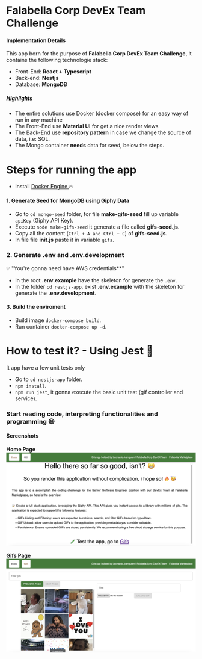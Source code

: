 # Falabella Corp DevEx Team Challenge

#### Implementation Details

This app born for the purpose of **Falabella Corp DevEx Team Challenge**, it contains the following technologie stack:

-   Front-End: **React + Typescript**
-   Back-end: **Nestjs**
-   Database: **MongoDB**

##### Highlights

-   The entire solutions use Docker (docker compose) for an easy way of run in any machine
-   The Front-End use **Material UI** for get a nice render views
-   The Back-End use **repository pattern** in case we change the source of data, i.e: SQL.
-   The Mongo container **needs** data for seed, below the steps.

# Steps for running the app

-   Install [ Docker Engine ](https://docs.docker.com/engine/install/) :fire:

#### 1. Generate Seed for MongoDB using Giphy Data

-   Go to `cd mongo-seed` folder, for file **make-gifs-seed** fill up variable `apiKey` (Giphy API Key).
-   Execute `node make-gifs-seed` it generate a file called **gifs-seed.js**.
-   Copy all the content (`Ctrl + A and Ctrl + C`) of **gifs-seed.js**.
-   In file file **init.js** paste it in variable `gifs`.

### 2. Generate .env and .env.development

💡 "You're gonna need have AWS credentials\*\*"

-   In the root **.env.example** have the skeleton for generate the `.env`.
-   In the folder `cd nestjs-app`, exist **.env.example** with the skeleton for generate the **.env.development**.

#### 3. Build the enviroment

-   Build image `docker-compose build`.
-   Run container `docker-compose up -d`.

# How to test it? - Using Jest 🧪

It app have a few unit tests only

-   Go to `cd nestjs-app` folder.
-   `npm install`.
-   `npm run jest`, it gonna execute the basic unit test (gif controller and service).

### Start reading code, interpreting functionalities and programming :smile:

#### Screenshots

**Home Page**
![](assets/sc-1.png)

**Gifs Page**
![](assets/sc-2.png)
